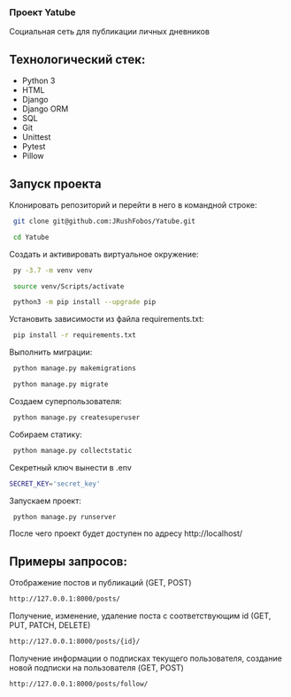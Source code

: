 ###  Проект Yatube 

Социальная сеть для публикации личных дневников

## Технологический стек:

- Python 3
- HTML
- Django
- Django ORM
- SQL
- Git
- Unittest
- Pytest
- Pillow

## Запуск проекта

Клонировать репозиторий и перейти в него в командной строке:

``` bash
 git clone git@github.com:JRushFobos/Yatube.git
```

``` bash
 cd Yatube
```

Cоздать и активировать виртуальное окружение:

``` bash
 py -3.7 -m venv venv
```

``` bash
 source venv/Scripts/activate
```

``` bash
 python3 -m pip install --upgrade pip
```

Установить зависимости из файла requirements.txt:

``` bash
 pip install -r requirements.txt
```

Выполнить миграции:

``` bash
 python manage.py makemigrations
```

``` bash
 python manage.py migrate
```

Создаем суперпользователя:

``` bash
 python manage.py createsuperuser
```

Собираем статику:

``` bash
 python manage.py collectstatic
```

Секретный ключ вынести в .env 

``` bash
SECRET_KEY='secret_key'
```

Запускаем проект:

``` bash
 python manage.py runserver
```

После чего проект будет доступен по адресу http://localhost/

## Примеры запросов:

Отображение постов и публикаций (GET, POST)

```bash
http://127.0.0.1:8000/posts/
```

Получение, изменение, удаление поста с соответствующим id (GET, PUT, PATCH, DELETE)

```bash
http://127.0.0.1:8000/posts/{id}/
```

Получение информации о подписках текущего пользователя, создание новой подписки на пользователя (GET, POST)
 
 ```bash
http://127.0.0.1:8000/posts/follow/